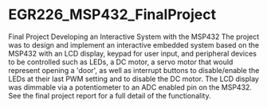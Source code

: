 # EGR226_MSP432_FinalProject
Final Project
Developing an Interactive System with the MSP432
The project was to design and implement an interactive embedded system based on the MSP432 with an LCD display, keypad for user input, and peripheral devices to be controlled such
as LEDs, a DC motor, a servo motor that would represent opening a 'door', as well as interrupt buttons to disable/enable the LEDs at their last PWM setting and to disable the DC motor.
The LCD display was dimmable via a potentiometer to an ADC enabled pin on the MSP432. See the final project report for a full detail of the functionality. 
